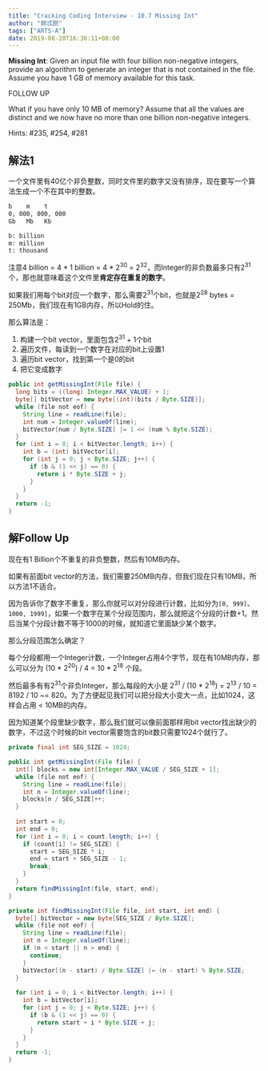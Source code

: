 ```yaml
---
title: "Cracking Coding Interview - 10.7 Missing Int"
author: "颇忒脱"
tags: ["ARTS-A"]
date: 2019-08-28T16:30:11+08:00
---
```


<!--more-->

**Missing Int**: Given an input file with four billion non-negative integers, provide an algorithm to generate an integer that is not contained in the file. Assume you have 1 GB of memory available for this task.

FOLLOW UP

What if you have only 10 MB of memory? Assume that all the values are distinct and we now have no more than one billion non-negative integers.

Hints: #235, #254, #281

## 解法1

一个文件里有40亿个非负整数，同时文件里的数字又没有排序，现在要写一个算法生成一个不在其中的整数。

```txt
b    m    t
0, 000, 000, 000
Gb   Mb   Kb

b: billion
m: million
t: thousand
```

注意4 billion = 4 * 1 billion = 4 * 2<sup>30</sup> = 2<sup>32</sup>，而Integer的非负数最多只有2<sup>31</sup>个，那也就意味着这个文件里**肯定存在重复的数字**。

如果我们用每个bit对应一个数字，那么需要2<sup>31</sup>个bit，也就是2<sup>28</sup> bytes = 250Mb，我们现在有1GB内存，所以Hold的住。

那么算法是：

1. 构建一个bit vector，里面包含2<sup>31</sup> + 1个bit
2. 遍历文件，每读到一个数字在对应的bit上设置1
3. 遍历bit vector，找到第一个是0的bit
4. 把它变成数字

```java
public int getMissingInt(File file) {
  long bits = ((long) Integer.MAX_VALUE) + 1;
  byte[] bitVector = new byte[(int)(bits / Byte.SIZE)];
  while (file not eof) {
    String line = readLine(file);
    int num = Integer.valueOf(line);
    bitVector[num / Byte.SIZE] |= 1 << (num % Byte.SIZE);
  }
  for (int i = 0; i < bitVector.length; i++) {
    int b = (int) bitVector[i];
    for (int j = 0; j < Byte.SIZE; j++) {
      if (b & (1 << j) == 0) {
        return i * Byte.SIZE + j;
      }
    }
  }
  return -1;
}
```

## 解Follow Up

现在有1 Billion个不重复的非负整数，然后有10MB内存。

如果有前面bit vector的方法，我们需要250MB内存，但我们现在只有10MB，所以方法1不适合。

因为告诉你了数字不重复，那么你就可以对分段进行计数，比如分为`[0, 999]`、`1000, 1999]`，如果一个数字在某个分段范围内，那么就把这个分段的计数+1。然后当某个分段计数不等于1000的时候，就知道它里面缺少某个数字。

那么分段范围怎么确定？

每个分段都用一个Integer计数，一个Integer占用4个字节，现在有10MB内存，那么可以分为 (10 * 2<sup>20</sup>) / 4 = 10 * 2<sup>18</sup> 个段。

然后最多有有2<sup>31</sup>个非负Integer，那么每段的大小是 2<sup>31</sup> / (10 * 2<sup>18</sup>) = 2<sup>13</sup> / 10 = 8192 / 10 ~= 820。为了方便起见我们可以把分段大小变大一点，比如1024，这样会占用 < 10MB的内存。

因为知道某个段里缺少数字，那么我们就可以像前面那样用bit vector找出缺少的数字，不过这个时候的bit vector需要饱含的bit数只需要1024个就行了。

```java
private final int SEG_SIZE = 1024;

public int getMissingInt(File file) {
  int[] blocks = new int[Integer.MAX_VALUE / SEG_SIZE + 1];
  while (file not eof) {
    String line = readLine(file);
    int n = Integer.valueOf(line);
    blocks[n / SEG_SIZE]++;
  }
  
  int start = 0;
  int end = 0;
  for (int i = 0; i < count.length; i++) {
    if (count[i] != SEG_SIZE) {
      start = SEG_SIZE * i;
      end = start + SEG_SIZE - 1;
      break;
    }
  }
  return findMissingInt(file, start, end);
}

private int findMissingInt(File file, int start, int end) {
  byte[] bitVector = new byte[SEG_SIZE / Byte.SIZE];
  while (file not eof) {
    String line = readLine(file);
    int n = Integer.valueOf(line);
    if (n < start || n > end) {
      continue;
    }
    bitVector[(n - start) / Byte.SIZE] |= (n - start) % Byte.SIZE;
  }
  
  for (int i = 0; i < bitVector.length; i++) {
    int b = bitVector[i];
    for (int j = 0; j < Byte.SIZE; j++) {
      if (b & (1 << j) == 0) {
        return start + i * Byte.SIZE + j;
      }
    }
  }
  return -1;
}
```

